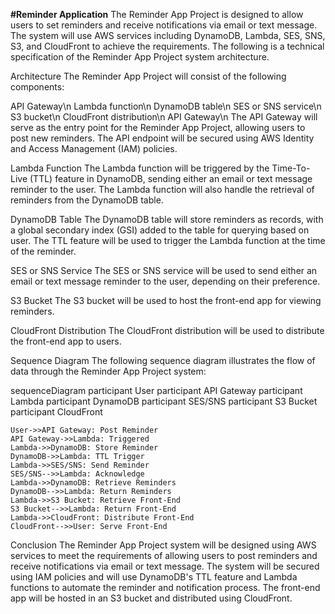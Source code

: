 **#Reminder Application**
The Reminder App Project is designed to allow users to set reminders and receive notifications via email or text message. The system will use AWS services including DynamoDB, Lambda, SES, SNS, S3, and CloudFront to achieve the requirements. The following is a technical specification of the Reminder App Project system architecture.

Architecture
The Reminder App Project will consist of the following components:

API Gateway\n
Lambda function\n
DynamoDB table\n
SES or SNS service\n
S3 bucket\n
CloudFront distribution\n
API Gateway\n
The API Gateway will serve as the entry point for the Reminder App Project, allowing users to post new reminders. The API endpoint will be secured using AWS Identity and Access Management (IAM) policies.

Lambda Function
The Lambda function will be triggered by the Time-To-Live (TTL) feature in DynamoDB, sending either an email or text message reminder to the user. The Lambda function will also handle the retrieval of reminders from the DynamoDB table.

DynamoDB Table
The DynamoDB table will store reminders as records, with a global secondary index (GSI) added to the table for querying based on user. The TTL feature will be used to trigger the Lambda function at the time of the reminder.

SES or SNS Service
The SES or SNS service will be used to send either an email or text message reminder to the user, depending on their preference.

S3 Bucket
The S3 bucket will be used to host the front-end app for viewing reminders.

CloudFront Distribution
The CloudFront distribution will be used to distribute the front-end app to users.

Sequence Diagram
The following sequence diagram illustrates the flow of data through the Reminder App Project system:

sequenceDiagram
    participant User
    participant API Gateway
    participant Lambda
    participant DynamoDB
    participant SES/SNS
    participant S3 Bucket
    participant CloudFront

    User->>API Gateway: Post Reminder
    API Gateway->>Lambda: Triggered
    Lambda->>DynamoDB: Store Reminder
    DynamoDB->>Lambda: TTL Trigger
    Lambda->>SES/SNS: Send Reminder
    SES/SNS-->>Lambda: Acknowledge
    Lambda->>DynamoDB: Retrieve Reminders
    DynamoDB-->>Lambda: Return Reminders
    Lambda->>S3 Bucket: Retrieve Front-End
    S3 Bucket-->>Lambda: Return Front-End
    Lambda->>CloudFront: Distribute Front-End
    CloudFront-->>User: Serve Front-End

Conclusion
The Reminder App Project system will be designed using AWS services to meet the requirements of allowing users to post reminders and receive notifications via email or text message. The system will be secured using IAM policies and will use DynamoDB's TTL feature and Lambda functions to automate the reminder and notification process. The front-end app will be hosted in an S3 bucket and distributed using CloudFront.

